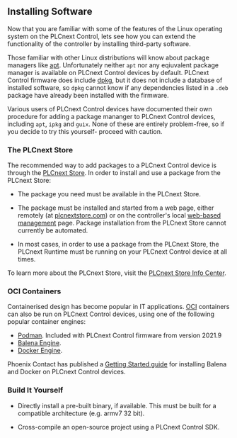 ## Installing Software

Now that you are familiar with some of the features of the Linux operating system on the PLCnext Control, lets see how you can extend the functionality of the controller by installing third-party software.

Those familiar with other Linux distributions will know about package managers like [apt][apt]. Unfortunately neither `apt` nor any eqiuvalent package manager is available on PLCnext Control devices by default. PLCnext Control firmware does include [dpkg][dpkg], but it does not include a database of installed software, so `dpkg` cannot know if any dependencies listed in a `.deb` package have already been installed with the firmware.

Various users of PLCnext Control devices have documented their own procedure for adding a package mananger to PLCnext Control devices, including `apt`, `ipkg` and `guix`. None of these are entirely problem-free, so if you decide to try this yourself- proceed with caution.

### The PLCnext Store

The recommended way to add packages to a PLCnext Control device is through the [PLCnext Store][store]. In order to install and use a package from the PLCnext Store:

- The package you need must be available in the PLCnext Store.

- The package must be installed and started from a web page, either remotely (at [plcnextstore.com][store]) or on the controller's local [web-based management][wbm] page. Package installation from the PLCnext Store cannot currently be automated.

- In most cases, in order to use a package from the PLCnext Store, the PLCnext Runtime must be running on your PLCnext Control device at all times.

To learn more about the PLCnext Store, visit the [PLCnext Store Info Center][store-info].

### OCI Containers

Containerised design has become popular in IT applications. [OCI][oci] containers can also be run on PLCnext Control devices, using one of the following popular container engines:

- [Podman][podman]. Included with PLCnext Control firmware from version 2021.9
- [Balena Engine][balena].
- [Docker Engine][docker].

Phoenix Contact has published a [Getting Started guide][getting-started] for installing Balena and Docker on PLCnext Control devices.

### Build It Yourself

- Directly install a pre-built binary, if available. This must be built for a compatible architecture (e.g. armv7 32 bit).

- Cross-compile an open-source project using a PLCnext Control SDK.

[apt]: https://en.wikipedia.org/wiki/APT_(software)
[dpkg]: https://en.wikipedia.org/wiki/Dpkg
[store]: https://www.plcnextstore.com
[wbm]: https://www.plcnext.help/te/WBM/Administration_PLCnext_Apps.htm
[store-info]: https://store.plcnext.help/
[oci]: https://opencontainers.org/
[podman]: https://podman.io/
[balena]: https://www.balena.io/engine/
[docker]: https://www.docker.com/products/container-runtime
[getting-started]: https://github.com/PLCnext/Docker_GettingStarted
